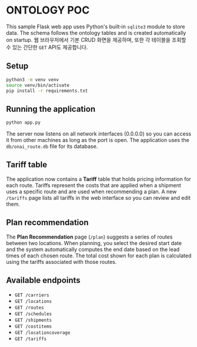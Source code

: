# ONTOLOGY POC

This sample Flask web app uses Python's built‑in `sqlite3` module to store data.
The schema follows the ontology tables and is created automatically on startup.
웹 브라우저에서 기본 CRUD 화면을 제공하며,
또한 각 테이블을 조회할 수 있는 간단한 `GET` API도 제공합니다.

## Setup

```bash
python3 -m venv venv
source venv/bin/activate
pip install -r requirements.txt
```

## Running the application

```bash
python app.py
```

The server now listens on all network interfaces (0.0.0.0) so you can
access it from other machines as long as the port is open. The
application uses the `db/onai_route.db` file for its database.

## Tariff table

The application now contains a **Tariff** table that holds pricing
information for each route. Tariffs represent the costs that are
applied when a shipment uses a specific route and are used when
recommending a plan. A new `/tariffs` page lists all tariffs in the
web interface so you can review and edit them.

## Plan recommendation

The **Plan Recommendation** page (`/plan`) suggests a series of routes
between two locations. When planning, you select the desired start
date and the system automatically computes the end date based on the
lead times of each chosen route. The total cost shown for each plan is
calculated using the tariffs associated with those routes.

## Available endpoints

- `GET /carriers`
- `GET /locations`
- `GET /routes`
- `GET /schedules`
- `GET /shipments`
- `GET /costitems`
- `GET /locationcoverage`
- `GET /tariffs`

